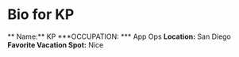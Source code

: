 # Bio for KP

** Name:**  KP
***OCCUPATION: *** App Ops
**Location:**  San Diego
**Favorite Vacation Spot:** Nice
